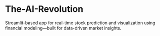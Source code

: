# The-AI-Revolution
Streamlit-based app for real-time stock prediction and visualization using financial modeling—built for data-driven market insights.
